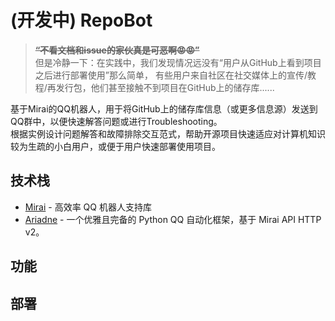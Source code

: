 # (开发中) RepoBot

> ~~**“不看文档和issue的家伙真是可恶啊😡😡”**~~  
> 但是冷静一下：在实践中，我们发现情况远没有“用户从GitHub上看到项目之后进行部署使用”那么简单，
> 有些用户来自社区在社交媒体上的宣传/教程/再发行包，他们甚至接触不到项目在GitHub上的储存库......

基于Mirai的QQ机器人，用于将GitHub上的储存库信息（或更多信息源）发送到QQ群中，以便快速解答问题或进行Troubleshooting。  
根据实例设计问题解答和故障排除交互范式，帮助开源项目快速适应对计算机知识较为生疏的小白用户，或便于用户快速部署使用项目。

## 技术栈

- [Mirai](https://github.com/mamoe/mirai) - 高效率 QQ 机器人支持库
- [Ariadne](https://github.com/GraiaProject/Ariadne) - 一个优雅且完备的 Python QQ 自动化框架，基于 Mirai API HTTP v2。

## 功能

## 部署
